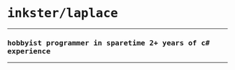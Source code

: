 <samp>
<h1>inkster/laplace</h1>
<hr>
  <h3> hobbyist programmer in sparetime 2+ years of c# experience
<hr>
</samp>

